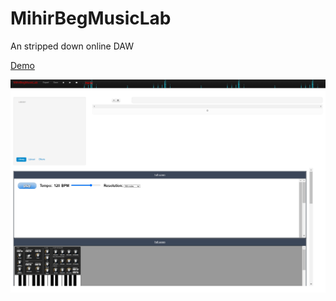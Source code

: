 # MihirBegMusicLab
An stripped down online DAW


[Demo](https://www.youtube.com/watch?v=YrmGfqBbIVQ)

[![](https://github.com/bgoonz/MihirBegMusicLab/blob/master/musiclab-demo.png?raw=true)](https://www.youtube.com/embed/YrmGfqBbIVQ "MusicLabWebDaw Demo")


